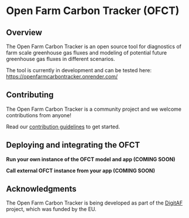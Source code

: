 # Open Farm Carbon Tracker (OFCT)

<h2>Overview</h2>

The Open Farm Carbon Tracker is an open source tool for diagnostics of farm scale greenhouse gas fluxes and modeling of potential future greenhouse gas fluxes in different scenarios. 

The tool is currently in development and can be tested here: https://openfarmcarbontracker.onrender.com/

<h2>Contributing</h2>

The Open Farm Carbon Tracker is a community project and we welcome contributions from anyone! 

Read our <a href="https://github.com/euraf/OpenFarmCarbonTracker/blob/main/CONTRIBUTING.md">contribution guidelines</a> to get started.

<h2>Deploying and integrating the OFCT</h2>

<strong>Run your own instance of the OFCT model and app (COMING SOON) </strong> 

<strong>Call external OFCT instance from your app (COMING SOON) </strong>

<h2>Acknowledgments</h2>

The Open Farm Carbon Tracker is being developed as part of the <a href="https://digitaf.eu/">DigitAF</a> project, which was funded by the EU. 
